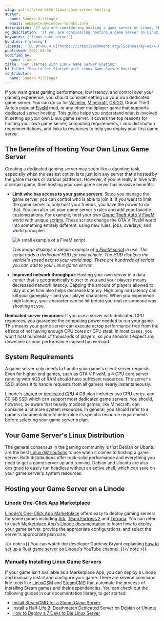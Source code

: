```yaml
---
slug: get-started-with-linux-game-server-hosting
author:
  name: Sandro Villinger
  email: webmaster@windows-tweaks.info
description: 'If you are considering hosting a game server on Linux, this guide helps you understand its benefits and provides tips to get started. It covers topics like resource requirements, and choosing a Linux distribution. You can also find resources to install popular games like, Valheim and CS:GO.'
og_description: 'If you are considering hosting a game server on Linux, this guide helps you understand its benefits and provides tips to get started. It covers topics like resource requirements, and choosing a Linux distribution. You can also find resources to install popular games like, Valheim and CS:GO.'
keywords: ['linux game server']
bundles: ['gaming']
license: '[CC BY-ND 4.0](https://creativecommons.org/licenses/by-nd/4.0)'
published: 2021-03-08
modified_by:
  name: Linode
title: "Get Started with Linux Game Server Hosting"
h1_title: "How to Get Started with Linux Game Server Hosting"
contributor:
  name: Sandro Villinger
---
```


If you want great gaming performance, low latency, and control over your gaming experience, you should consider setting up your own dedicated game server. You can do so for [Valheim](https://www.linode.com/marketplace/apps/linode/valheim-game-server/), [Minecraft](/docs/guides/deploying-minecraft-with-marketplace-apps/), [CS:GO](https://www.linode.com/marketplace/apps/linode/csgo-game-server/), Grand Theft Auto's popular [FiveM](https://fivem.net/) mod, or any other multiplayer game that supports dedicated server hosting. This guide helps you understand what is involved in setting up your own Linux game server. It covers the top reasons for hosting your own game server, computing requirements, Linux distribution recommendations, and links to resources to help you deploy your first game server.

## The Benefits of Hosting Your Own Linux Game Server

Creating a dedicated gaming server may seem like a daunting task, especially when the easiest option is to just join any server that's hosted by the game makers or various platforms. However, if you're really in love with a certain game, then hosting your own game server has massive benefits:

- **Limit who has access to your game servers**: Since you manage the game server, you can control who is able to join it. If you want to limit the game server to only host your friends, you have the power to do that. You can also set your game server's rules and add your favorite customizations. For example, host your own [Grand Theft Auto V FiveM](https://fivem.net/) world with unique [scripts](https://github.com/FiveM-Scripts). These scripts change the GTA V FiveM world into something entirely different, using new rules, jobs, overlays, and world principles.

     ![A small example of a FiveM script](Linux_game_server1.png)

    _This image displays a simple example of [a FiveM script](https://forum.cfx.re/latest) in use. The script adds a dedicated HUD for any vehicle. The HUD displays the vehicle's speed next to your world map. There are hundreds of scripts you can add to your Linux game server._

- **Improved network throughput**: Hosting your own server in a data center that is geographically closer to you and your players means decreased network latency. Capping the amount of players allowed to play at one time also helps decrease latency. High ping and latency can kill your gameplay – and your player characters. When you experience high latency, your character can be hit before you realize someone was shooting at you.

**Dedicated server resources**: If you use a server with dedicated CPU resources, you guarantee the computing power needed to run your game. This means your game server can execute at top performance free from the effects of not having enough CPU cores or CPU steal. In most cases, you won't host hundreds of thousands of players, so you shouldn't expect any downtime or poor performance caused by overload.

## System Requirements

A game server only needs to handle your game's client-server requests. Even for higher-end games, such as GTA V FiveM, a 4 CPU core server running with 4GB of RAM should have sufficient resources. The server's SSD, allows it to handle requests from all gamers nearly instantaneously.

Linode's [shared](https://www.linode.com/products/shared/) or [dedicated CPU](https://www.linode.com/products/dedicated-cpu/) 4 GB plan includes two CPU cores, and 80 GB SSD which can support most dedicated game servers. You should, however, be aware that heavily modded games, like Minecraft, can consume a lot more system resources. In general, you should refer to a game's documentation to determine its specific resource requirements before selecting your game server's plan.

## Your Game Server's Linux Distribution

The general consensus in the gaming community is that Debian or Ubuntu are the best [Linux distributions](https://www.linode.com/docs/guides/choosing-a-distribution/) to use when it comes to hosting a game server. Both distributions offer rock-solid performance and everything you need to get a game server up and running. Debian and Ubuntu are also designed to easily run headless without an active shell, which can save on your game server's system resources.

## Hosting your Game Server on a Linode

### Linode One-Click App Marketplace

[Linode's One-Click App Marketplace](https://www.linode.com/marketplace/apps/) offers easy to deploy gaming servers for some games including [Ark](https://www.linode.com/marketplace/apps/linode/ark-game-server/), [Team Fortress 2](https://www.linode.com/marketplace/apps/linode/tf2-game-server/) and [Terraria](https://www.linode.com/marketplace/apps/linode/terraria-game-server/). You can refer to each [Marketplace App's Linode documentation](https://www.linode.com/docs/guides/platform/marketplace/) to learn how to deploy your game server, provide the appropriate configurations, and select the server's appropriate plan size.

{{< note >}}
You can watch the developer Gardiner Bryant explaining [how to set up a Rust game server](https://www.youtube.com/watch?v=RPbIRbj0GyA) on Linode's YouTube channel.
{{</ note >}}

### Manually Installing Linux Game Servers

If your game isn't available as a Marketplace App, you can deploy a Linode and manually install and configure your game. There are several command line tools like [LinuxGSM](https://linuxgsm.com/lgsm/sdtdserver/) and [SteamCMD](https://developer.valvesoftware.com/wiki/SteamCMD) that automate the process of installing Steam games and their dependencies. You can check out the following guides in our documentation library, to get started:

- [Install SteamCMD for a Steam Game Server](/docs/guides/install-steamcmd-for-a-steam-game-server/)
- [Install a Half-Life 2: Deathmatch Dedicated Server on Debian or Ubuntu](/docs/guides/install-a-half-life-2-deathmatch-dedicated-server-on-debian-or-ubuntu/)
- [How to Deploy a 7 Days to Die Linux Server](/docs/guides/game-servers/deploy-7-days-to-die-linux-game-server/)
